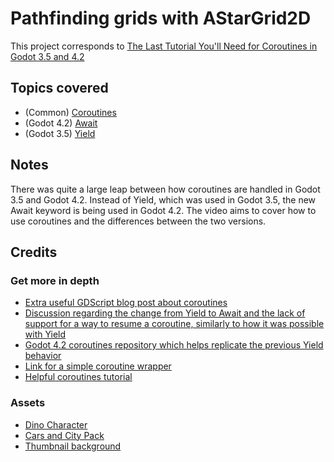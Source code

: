 # Pathfinding grids with AStarGrid2D

This project corresponds to [The Last Tutorial You'll Need for Coroutines in Godot 3.5 and 4.2](https://www.youtube.com/watch?v=EaVRT_YbmWY)

## Topics covered

- (Common) [Coroutines](https://en.wikipedia.org/wiki/Coroutine)
- (Godot 4.2) [Await](https://docs.godotengine.org/en/stable/tutorials/scripting/gdscript/gdscript_basics.html#awaiting-for-signals-or-coroutines)
- (Godot 3.5) [Yield](https://docs.godotengine.org/en/3.5/tutorials/scripting/gdscript/gdscript_basics.html#coroutines-with-yield)

## Notes

There was quite a large leap between how coroutines are handled in Godot 3.5 and Godot 4.2. Instead of Yield, which was used in Godot 3.5, the new Await keyword is being used in Godot 4.2. The video aims to cover how to use coroutines and the differences between the two versions.

## Credits

### Get more in depth

- [Extra useful GDScript blog post about coroutines](https://gdscript.com/solutions/coroutines-and-yield/)
- [Discussion regarding the change from Yield to Await and the lack of support for a way to resume a coroutine, similarly to how it was possible with Yield](https://github.com/godotengine/godot-proposals/issues/5673#issuecomment-1456566139)
- [Godot 4.2 coroutines repository which helps replicate the previous Yield behavior](https://github.com/BimDav/Godot4-Coroutines)
- [Link for a simple coroutine wrapper](https://forum.godotengine.org/t/i-dont-understand-how-await-is-a-replacement-for-yield/4711/3)
- [Helpful coroutines tutorial](https://www.youtube.com/watch?v=XJU0P6M5IKg)

### Assets

- [Dino Character](https://arks.itch.io/dino-characters)
- [Cars and City Pack](https://nyknck.itch.io/citypackpixelart)
- [Thumbnail background](https://store.steampowered.com/app/1966720/Lethal_Company/)